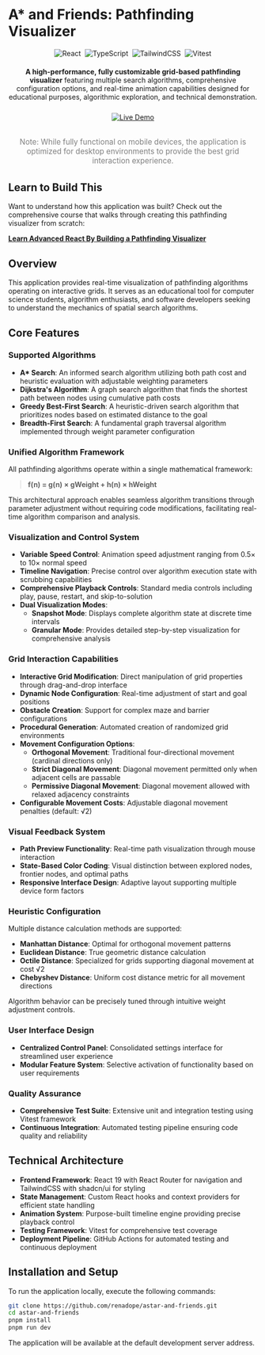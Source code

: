# A\* and Friends: Pathfinding Visualizer

<div style="display: flex; justify-content: center; gap: 8px; flex-wrap: wrap; margin-bottom: 20px;">
  <img src="https://img.shields.io/badge/React-19.1.0-61DAFB?style=for-the-badge&logo=react" alt="React" />
  <img src="https://img.shields.io/badge/TypeScript-5.8.3-3178C6?style=for-the-badge&logo=typescript" alt="TypeScript" />
  <img src="https://img.shields.io/badge/TailwindCSS-4.1.4-06B6D4?style=for-the-badge&logo=tailwindcss" alt="TailwindCSS" />
  <img src="https://img.shields.io/badge/Vitest-3.1.4-6E9F18?style=for-the-badge&logo=vitest" alt="Vitest" />
</div>

<p style="text-align: center; margin-bottom: 24px;">
  <strong>A high-performance, fully customizable grid-based pathfinding visualizer</strong> featuring multiple search algorithms, comprehensive configuration options, and real-time animation capabilities designed for educational purposes, algorithmic exploration, and technical demonstration.
</p>

<div style="display: flex; justify-content: center; margin-bottom: 32px;">
  <a href="https://astarandfriends.io/" target="_blank">
    <img src="https://img.shields.io/badge/🚀_Live_Demo-Visit_Site-FF5757?style=for-the-badge" alt="Live Demo" />
  </a>
</div>

<p style="text-align: center; font-size: 0.95rem; color: gray; margin-bottom: 32px;">
  Note: While fully functional on mobile devices, the application is optimized for desktop environments to provide the best grid interaction experience.
</p>

## Learn to Build This

Want to understand how this application was built? Check out the comprehensive course that walks through creating this
pathfinding visualizer from scratch:

**[Learn Advanced React By Building a Pathfinding Visualizer](https://renado.gitbook.io/advanced-react-pathfinding)**

## Overview

This application provides real-time visualization of pathfinding algorithms operating on interactive grids. It serves as
an educational tool for computer science students, algorithm enthusiasts, and software developers seeking to understand
the mechanics of spatial search algorithms.

## Core Features

### Supported Algorithms

- **A\* Search**: An informed search algorithm utilizing both path cost and heuristic evaluation with adjustable
  weighting parameters
- **Dijkstra's Algorithm**: A graph search algorithm that finds the shortest path between nodes using cumulative path
  costs
- **Greedy Best-First Search**: A heuristic-driven search algorithm that prioritizes nodes based on estimated distance
  to the goal
- **Breadth-First Search**: A fundamental graph traversal algorithm implemented through weight parameter configuration

### Unified Algorithm Framework

All pathfinding algorithms operate within a single mathematical framework:

> **f(n) = g(n) × gWeight + h(n) × hWeight**

This architectural approach enables seamless algorithm transitions through parameter adjustment without requiring code
modifications, facilitating real-time algorithm comparison and analysis.

### Visualization and Control System

- **Variable Speed Control**: Animation speed adjustment ranging from 0.5× to 10× normal speed
- **Timeline Navigation**: Precise control over algorithm execution state with scrubbing capabilities
- **Comprehensive Playback Controls**: Standard media controls including play, pause, restart, and skip-to-solution
- **Dual Visualization Modes**:
    - **Snapshot Mode**: Displays complete algorithm state at discrete time intervals
    - **Granular Mode**: Provides detailed step-by-step visualization for comprehensive analysis

### Grid Interaction Capabilities

- **Interactive Grid Modification**: Direct manipulation of grid properties through drag-and-drop interface
- **Dynamic Node Configuration**: Real-time adjustment of start and goal positions
- **Obstacle Creation**: Support for complex maze and barrier configurations
- **Procedural Generation**: Automated creation of randomized grid environments
- **Movement Configuration Options**:
    - **Orthogonal Movement**: Traditional four-directional movement (cardinal directions only)
    - **Strict Diagonal Movement**: Diagonal movement permitted only when adjacent cells are passable
    - **Permissive Diagonal Movement**: Diagonal movement allowed with relaxed adjacency constraints
- **Configurable Movement Costs**: Adjustable diagonal movement penalties (default: √2)

### Visual Feedback System

- **Path Preview Functionality**: Real-time path visualization through mouse interaction
- **State-Based Color Coding**: Visual distinction between explored nodes, frontier nodes, and optimal paths
- **Responsive Interface Design**: Adaptive layout supporting multiple device form factors

### Heuristic Configuration

Multiple distance calculation methods are supported:

- **Manhattan Distance**: Optimal for orthogonal movement patterns
- **Euclidean Distance**: True geometric distance calculation
- **Octile Distance**: Specialized for grids supporting diagonal movement at cost √2
- **Chebyshev Distance**: Uniform cost distance metric for all movement directions

Algorithm behavior can be precisely tuned through intuitive weight adjustment controls.

### User Interface Design

- **Centralized Control Panel**: Consolidated settings interface for streamlined user experience
- **Modular Feature System**: Selective activation of functionality based on user requirements

### Quality Assurance

- **Comprehensive Test Suite**: Extensive unit and integration testing using Vitest framework
- **Continuous Integration**: Automated testing pipeline ensuring code quality and reliability

## Technical Architecture

- **Frontend Framework**: React 19 with React Router for navigation and TailwindCSS with shadcn/ui for styling
- **State Management**: Custom React hooks and context providers for efficient state handling
- **Animation System**: Purpose-built timeline engine providing precise playback control
- **Testing Framework**: Vitest for comprehensive test coverage
- **Deployment Pipeline**: GitHub Actions for automated testing and continuous deployment

## Installation and Setup

To run the application locally, execute the following commands:

```bash
git clone https://github.com/renadope/astar-and-friends.git
cd astar-and-friends
pnpm install
pnpm run dev
```

The application will be available at the default development server address.
